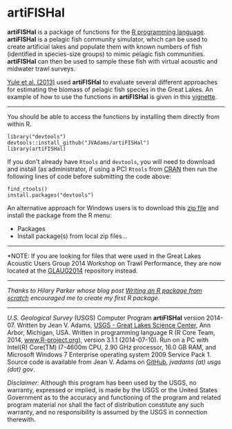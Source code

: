 artiFISHal
==========

**artiFISHal** is a package of functions for the [R programming language](http://www.r-project.org/).  **artiFISHal** is a pelagic fish community simulator, 
which can be used to create artificial lakes and populate them with known numbers of fish (identified in species-size groups) to mimic pelagic fish communities. 
**artiFISHal** can then be used to sample these fish with virtual acoustic and midwater trawl surveys.

[Yule et al. (2013)](http://www.nrcresearchpress.com/doi/abs/10.1139/cjfas-2013-0072#.U1KYxPldXTQ) used **artiFISHal** 
to evaluate several different approaches for estimating the biomass of pelagic fish species in the Great Lakes.
An example of how to use the functions in **artiFISHal** is given in this 
[vignette](https://github.com/JVAdams/artiFISHal/blob/master/Vignette.md).

- - -

You should be able to access the functions by installing them directly from within R.

	library("devtools")
	devtools::install_github("JVAdams/artiFISHal")
	library(artiFISHal)

If you don't already have `Rtools` and `devtools`, you will need to download and install (as administrator, if using a PC) `Rtools` from 
[CRAN](http://cran.r-project.org/bin/windows/Rtools/) then run the following lines of code before submitting the code above:

	find_rtools()
	install.packages("devtools")

An alternative approach for Windows users is to download this 
[zip file](https://github.com/JVAdams/artiFISHal/raw/master/artiFISHal.zip)
and install the package from the R menu:
- Packages
- Install package(s) from local zip files...
	
- - -

*NOTE:  If you are looking for files that were used in the Great Lakes Acoustic Users Group 2014 Workshop on Trawl Performance,
they are now located at the [GLAUG2014](https://github.com/JVAdams/GLAUG2014) repository instead.

- - -

_Thanks to Hilary Parker whose blog post 
[Writing an R package from scratch](http://hilaryparker.com/2014/04/29/writing-an-r-package-from-scratch/)
encouraged me to create my first R package._

- - -

_U.S. Geological Survey_ (USGS) Computer Program **artiFISHal** version 2014-07. 
Written by Jean V. Adams, [USGS - Great Lakes Science Center](http://www.glsc.usgs.gov/), Ann Arbor, Michigan, USA. 
Written in programming language R (R Core Team, 2014, www.R-project.org), version 3.1.1 (2014-07-10). 
Run on a PC with Intel(R) Core(TM) I7-4600m CPU, 2.90 GHz processor, 16.0 GB RAM, and Microsoft Windows 7 Enterprise operating system 2009 Service Pack 1. 
Source code is available from Jean V. Adams on [GitHub](https://github.com/JVAdams/artiFISHal), _jvadams (at) usgs (dot) gov_.

_Disclaimer:_ Although this program has been used by the USGS, no warranty, expressed or implied, is made by the USGS or the United States Government 
as to the accuracy and functioning of the program and related program material nor shall the fact of distribution constitute any such warranty, 
and no responsibility is assumed by the USGS in connection therewith.


